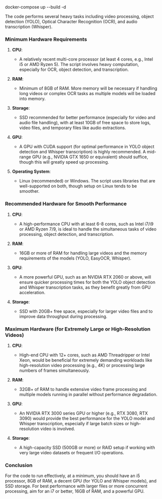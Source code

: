 docker-compose up --build -d





The code performs several heavy tasks including video processing, object detection (YOLO), Optical Character Recognition (OCR), and audio transcription (Whisper).

### Minimum Hardware Requirements
1. **CPU**: 
   - A relatively recent multi-core processor (at least 4 cores, e.g., Intel i5 or AMD Ryzen 5). The script involves heavy computation, especially for OCR, object detection, and transcription.
   
2. **RAM**:
   - Minimum of 8GB of RAM. More memory will be necessary if handling long videos or complex OCR tasks as multiple models will be loaded into memory.
   
3. **Storage**:
   - SSD recommended for better performance (especially for video and audio file handling), with at least 10GB of free space to store logs, video files, and temporary files like audio extractions.

4. **GPU**:
   - A GPU with CUDA support (for optimal performance in YOLO object detection and Whisper transcription) is highly recommended. A mid-range GPU (e.g., NVIDIA GTX 1650 or equivalent) should suffice, though this will greatly speed up processing.

5. **Operating System**:
   - Linux (recommended) or Windows. The script uses libraries that are well-supported on both, though setup on Linux tends to be smoother.

### Recommended Hardware for Smooth Performance
1. **CPU**:
   - A high-performance CPU with at least 6-8 cores, such as Intel i7/i9 or AMD Ryzen 7/9, is ideal to handle the simultaneous tasks of video processing, object detection, and transcription.

2. **RAM**:
   - 16GB or more of RAM for handling large videos and the memory requirements of the models (YOLO, EasyOCR, Whisper).

3. **GPU**:
   - A more powerful GPU, such as an NVIDIA RTX 2060 or above, will ensure quicker processing times for both the YOLO object detection and Whisper transcription tasks, as they benefit greatly from GPU acceleration.

4. **Storage**:
   - SSD with 20GB+ free space, especially for larger video files and to improve data throughput during processing.

### Maximum Hardware (for Extremely Large or High-Resolution Videos)
1. **CPU**:
   - High-end CPU with 12+ cores, such as AMD Threadripper or Intel Xeon, would be beneficial for extremely demanding workloads like high-resolution video processing (e.g., 4K) or processing large numbers of frames simultaneously.

2. **RAM**:
   - 32GB+ of RAM to handle extensive video frame processing and multiple models running in parallel without performance degradation.

3. **GPU**:
   - An NVIDIA RTX 3000 series GPU or higher (e.g., RTX 3080, RTX 3090) would provide the best performance for the YOLO model and Whisper transcription, especially if large batch sizes or high-resolution video is involved.

4. **Storage**:
   - A high-capacity SSD (500GB or more) or RAID setup if working with very large video datasets or frequent I/O operations.

### Conclusion
For the code to run effectively, at a minimum, you should have an i5 processor, 8GB of RAM, a decent GPU (for YOLO and Whisper models), and SSD storage. For best performance with larger files or more concurrent processing, aim for an i7 or better, 16GB of RAM, and a powerful GPU.